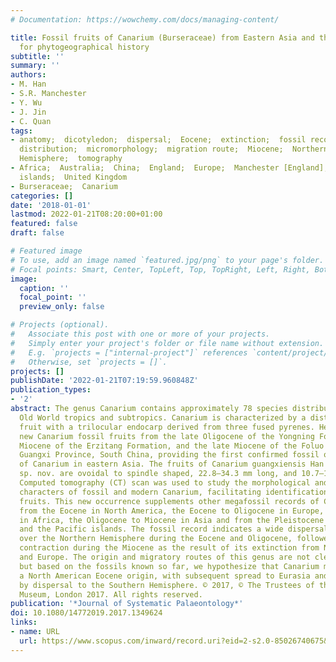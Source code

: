 ```yaml
---
# Documentation: https://wowchemy.com/docs/managing-content/

title: Fossil fruits of Canarium (Burseraceae) from Eastern Asia and their implications
  for phytogeographical history
subtitle: ''
summary: ''
authors:
- M. Han
- S.R. Manchester
- Y. Wu
- J. Jin
- C. Quan
tags:
- anatomy;  dicotyledon;  dispersal;  Eocene;  extinction;  fossil record;  fruit;  geographical
  distribution;  micromorphology;  migration route;  Miocene;  Northern Hemisphere;  Oligocene;  paleobotany;  phytogeography;  Pleistocene;  Southern
  Hemisphere;  tomography
- Africa;  Australia;  China;  England;  Europe;  Manchester [England];  North America;  Pacific
  islands;  United Kingdom
- Burseraceae;  Canarium
categories: []
date: '2018-01-01'
lastmod: 2022-01-21T08:20:00+01:00
featured: false
draft: false

# Featured image
# To use, add an image named `featured.jpg/png` to your page's folder.
# Focal points: Smart, Center, TopLeft, Top, TopRight, Left, Right, BottomLeft, Bottom, BottomRight.
image:
  caption: ''
  focal_point: ''
  preview_only: false

# Projects (optional).
#   Associate this post with one or more of your projects.
#   Simply enter your project's folder or file name without extension.
#   E.g. `projects = ["internal-project"]` references `content/project/deep-learning/index.md`.
#   Otherwise, set `projects = []`.
projects: []
publishDate: '2022-01-21T07:19:59.960848Z'
publication_types:
- '2'
abstract: The genus Canarium contains approximately 78 species distributed in the
  Old World tropics and subtropics. Canarium is characterized by a distinctive drupaceous
  fruit with a trilocular endocarp derived from three fused pyrenes. Here, we describe
  new Canarium fossil fruits from the late Oligocene of the Yongning Formation, the
  Miocene of the Erzitang Formation, and the late Miocene of the Foluo Formation in
  Guangxi Province, South China, providing the first confirmed fossil occurrences
  of Canarium in eastern Asia. The fruits of Canarium guangxiensis Han & Manchester
  sp. nov. are ovoidal to spindle shaped, 22.8–34.3 mm long, and 10.7–14.6 mm wide.
  Computed tomography (CT) scan was used to study the morphological and anatomical
  characters of fossil and modern Canarium, facilitating identification of the fossil
  fruits. This new occurrence supplements other megafossil records of Canarium fruits
  from the Eocene in North America, the Eocene to Oligocene in Europe, the Oligocene
  in Africa, the Oligocene to Miocene in Asia and from the Pleistocene in Australia
  and the Pacific islands. The fossil record indicates a wide dispersal of Canarium
  over the Northern Hemisphere during the Eocene and Oligocene, followed by a geographical
  contraction during the Miocene as the result of its extinction from North America
  and Europe. The origin and migratory routes of this genus are not clearly resolved,
  but based on the fossils known so far, we hypothesize that Canarium may have had
  a North American Eocene origin, with subsequent spread to Eurasia and Africa, followed
  by dispersal to the Southern Hemisphere. © 2017, © The Trustees of the Natural History
  Museum, London 2017. All rights reserved.
publication: '*Journal of Systematic Palaeontology*'
doi: 10.1080/14772019.2017.1349624
links:
- name: URL
  url: https://www.scopus.com/inward/record.uri?eid=2-s2.0-85026740675&doi=10.1080%2f14772019.2017.1349624&partnerID=40&md5=3f9ae9d0389117f711c61d10b3468789
---
```


